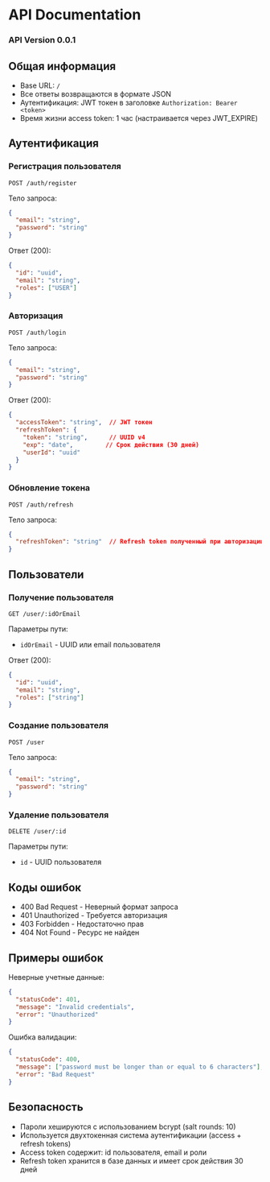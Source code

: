# API Documentation
### API Version 0.0.1

## Общая информация

- Base URL: `/`
- Все ответы возвращаются в формате JSON
- Аутентификация: JWT токен в заголовке `Authorization: Bearer <token>`
- Время жизни access token: 1 час (настраивается через JWT_EXPIRE)

## Аутентификация

### Регистрация пользователя

```http
POST /auth/register
```

Тело запроса:
```json
{
  "email": "string",
  "password": "string"
}
```

Ответ (200):
```json
{
  "id": "uuid",
  "email": "string",
  "roles": ["USER"]
}
```

### Авторизация

```http
POST /auth/login
```

Тело запроса:
```json
{
  "email": "string",
  "password": "string"
}
```

Ответ (200):
```json
{
  "accessToken": "string",  // JWT токен
  "refreshToken": {
    "token": "string",      // UUID v4
    "exp": "date",         // Срок действия (30 дней)
    "userId": "uuid"
  }
}
```

### Обновление токена

```http
POST /auth/refresh
```

Тело запроса:
```json
{
  "refreshToken": "string"  // Refresh token полученный при авторизации
}
```

## Пользователи

### Получение пользователя

```http
GET /user/:idOrEmail
```

Параметры пути:
- `idOrEmail` - UUID или email пользователя

Ответ (200):
```json
{
  "id": "uuid",
  "email": "string",
  "roles": ["string"]
}
```

### Создание пользователя

```http
POST /user
```

Тело запроса:
```json
{
  "email": "string",
  "password": "string"
}
```

### Удаление пользователя

```http
DELETE /user/:id
```

Параметры пути:
- `id` - UUID пользователя

## Коды ошибок

- 400 Bad Request - Неверный формат запроса
- 401 Unauthorized - Требуется авторизация
- 403 Forbidden - Недостаточно прав
- 404 Not Found - Ресурс не найден

## Примеры ошибок

Неверные учетные данные:
```json
{
  "statusCode": 401,
  "message": "Invalid credentials",
  "error": "Unauthorized"
}
```

Ошибка валидации:
```json
{
  "statusCode": 400,
  "message": ["password must be longer than or equal to 6 characters"],
  "error": "Bad Request"
}
```

## Безопасность

- Пароли хешируются с использованием bcrypt (salt rounds: 10)
- Используется двухтокенная система аутентификации (access + refresh tokens)
- Access token содержит: id пользователя, email и роли
- Refresh token хранится в базе данных и имеет срок действия 30 дней
